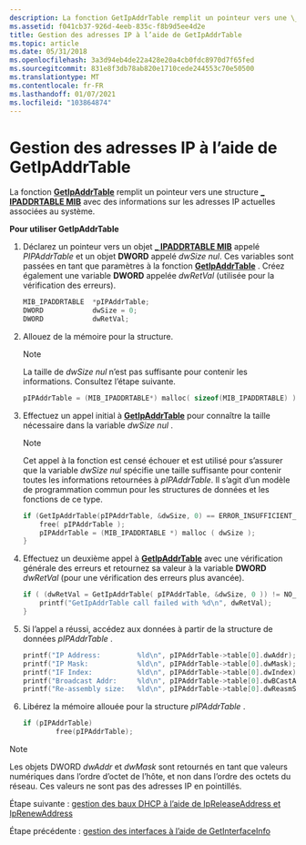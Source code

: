 ```yaml
---
description: La fonction GetIpAddrTable remplit un pointeur vers une \_ structure IPADDRTABLE MIB avec des informations sur les adresses IP actuelles associées au système.
ms.assetid: f041cb37-926d-4eeb-835c-f8b9d5ee4d2e
title: Gestion des adresses IP à l’aide de GetIpAddrTable
ms.topic: article
ms.date: 05/31/2018
ms.openlocfilehash: 3a3d94eb4de22a428e20a4cb0fdc8970d7f65fed
ms.sourcegitcommit: 831e8f3db78ab820e1710cede244553c70e50500
ms.translationtype: MT
ms.contentlocale: fr-FR
ms.lasthandoff: 01/07/2021
ms.locfileid: "103864874"
---
```

# <a name="managing-ip-addresses-using-getipaddrtable"></a>Gestion des adresses IP à l’aide de GetIpAddrTable

La fonction [**GetIpAddrTable**](/windows/desktop/api/Iphlpapi/nf-iphlpapi-getipaddrtable) remplit un pointeur vers une structure [**\_ IPADDRTABLE MIB**](/windows/win32/api/ipmib/ns-ipmib-mib_ipaddrtable) avec des informations sur les adresses IP actuelles associées au système.

**Pour utiliser GetIpAddrTable**

1.  Déclarez un pointeur vers un objet [**\_ IPADDRTABLE MIB**](/windows/win32/api/ipmib/ns-ipmib-mib_ipaddrtable) appelé *PIPAddrTable* et un objet **DWORD** appelé *dwSize nul*. Ces variables sont passées en tant que paramètres à la fonction [**GetIpAddrTable**](/windows/desktop/api/Iphlpapi/nf-iphlpapi-getipaddrtable) . Créez également une variable **DWORD** appelée *dwRetVal* (utilisée pour la vérification des erreurs).
    ```C++
    MIB_IPADDRTABLE  *pIPAddrTable;
    DWORD            dwSize = 0;
    DWORD            dwRetVal;
    
    ```

    

2.  Allouez de la mémoire pour la structure.
    > [!Note]  
    > La taille de *dwSize nul* n’est pas suffisante pour contenir les informations. Consultez l’étape suivante.

     

    ```C++
    pIPAddrTable = (MIB_IPADDRTABLE*) malloc( sizeof(MIB_IPADDRTABLE) );
    
    ```

    

3.  Effectuez un appel initial à [**GetIpAddrTable**](/windows/desktop/api/Iphlpapi/nf-iphlpapi-getipaddrtable) pour connaître la taille nécessaire dans la variable *dwSize nul* .
    > [!Note]  
    > Cet appel à la fonction est censé échouer et est utilisé pour s’assurer que la variable *dwSize nul* spécifie une taille suffisante pour contenir toutes les informations retournées à *pIPAddrTable*. Il s’agit d’un modèle de programmation commun pour les structures de données et les fonctions de ce type.

     

    ```C++
    if (GetIpAddrTable(pIPAddrTable, &dwSize, 0) == ERROR_INSUFFICIENT_BUFFER) {
        free( pIPAddrTable );
        pIPAddrTable = (MIB_IPADDRTABLE *) malloc ( dwSize );
    }
    
    ```

    

4.  Effectuez un deuxième appel à [**GetIpAddrTable**](/windows/desktop/api/Iphlpapi/nf-iphlpapi-getipaddrtable) avec une vérification générale des erreurs et retournez sa valeur à la variable **DWORD** *dwRetVal* (pour une vérification des erreurs plus avancée).
    ```C++
    if ( (dwRetVal = GetIpAddrTable( pIPAddrTable, &dwSize, 0 )) != NO_ERROR ) { 
        printf("GetIpAddrTable call failed with %d\n", dwRetVal);
    }
    
    ```

    

5.  Si l’appel a réussi, accédez aux données à partir de la structure de données *pIPAddrTable* .
    ```C++
    printf("IP Address:         %ld\n", pIPAddrTable->table[0].dwAddr);
    printf("IP Mask:            %ld\n", pIPAddrTable->table[0].dwMask);
    printf("IF Index:           %ld\n", pIPAddrTable->table[0].dwIndex);
    printf("Broadcast Addr:     %ld\n", pIPAddrTable->table[0].dwBCastAddr);
    printf("Re-assembly size:   %ld\n", pIPAddrTable->table[0].dwReasmSize);
    
    ```

    

6.  Libérez la mémoire allouée pour la structure *pIPAddrTable* .
    ```C++
    if (pIPAddrTable)
            free(pIPAddrTable);
    
    ```

    

> [!Note]  
> Les  objets DWORD *dwAddr* et *dwMask* sont retournés en tant que valeurs numériques dans l’ordre d’octet de l’hôte, et non dans l’ordre des octets du réseau. Ces valeurs ne sont pas des adresses IP en pointillés.

 

Étape suivante : [gestion des baux DHCP à l’aide de IpReleaseAddress et IpRenewAddress](managing-dhcp-leases-using-ipreleaseaddress-and-iprenewaddress.md)

Étape précédente : [gestion des interfaces à l’aide de GetInterfaceInfo](managing-interfaces-using-getinterfaceinfo.md)

 

 
